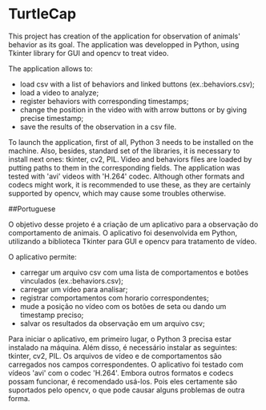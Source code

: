 # TurtleCap

This project has creation of the application for observation of animals' behavior as its goal. The application was developped in Python, using Tkinter library for GUI and opencv to treat video. 

The application allows to:
- load csv with a list of behaviors and linked buttons (ex.:behaviors.csv);
- load a video to analyze;
- register behaviors with corresponding timestamps;
- change the position in the video with with arrow buttons or by giving precise timestamp;
- save the results of the observation in a csv file.

To launch the application, first of all, Python 3 needs to be installed on the machine. Also, besides, standard set of the libraries, it is necessary to install next ones: tkinter, cv2, PIL.
Video and behaviors files are loaded by putting paths to them in the corresponding fields. The application was tested with 'avi' videos with 'H.264' codec. Although other formats and codecs might work, it is recommended to use these, as they are certainly supported by opencv, which may cause some troubles otherwise.

##Portuguese

O objetivo desse projeto é a criação de um aplicativo para a observação do comportamento de animais. O aplicativo foi desenvolvida em Python, utilizando a biblioteca Tkinter para GUI e opencv para tratamento de vídeo.

O aplicativo permite:
- carregar um arquivo csv com uma lista de comportamentos e botões vinculados (ex.:behaviors.csv);
- carregar um vídeo para analisar;
- registrar comportamentos com horario correspondentes;
- mude a posição no vídeo com os botões de seta ou dando um timestamp preciso;
- salvar os resultados da observação em um arquivo csv;

Para iniciar o aplicativo, em primeiro lugar, o Python 3 precisa estar instalado na máquina. Além disso, é necessário instalar as seguintes: tkinter, cv2, PIL.
Os arquivos de vídeo e de comportamentos são carregados nos campos correspondentes. O aplicativo foi testado com vídeos 'avi' com o codec 'H.264'. Embora outros formatos e codecs possam funcionar, é recomendado usá-los. Pois eles certamente são suportados pelo opencv, o que pode causar alguns problemas de outra forma.
